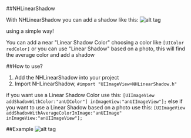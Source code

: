 ##NHLinearShadow

With NHLinearShadow you can add a shadow like this:
![alt tag](https://www.dropbox.com/s/br1f58mb6pwvzpd/shadow.png)

using a simple way!

You can add a near "Linear Shadow Color" choosing a color like `[UIColor redColor]` or you can use "Linear Shadow" based on a photo, this will find the average color and add a shadow 

##How to use?
  1. Add the NHLinearShadow into your project
  2. Import NHLinearShadow, `#import "UIImageView+NHLinearShadow.h"`

  if you want use a Linear Shadow Color use this:
      `[UIImageView addShadowWithColor:"anUIColor"] inImageView:"anUIImageView"];`
  else if you want to use a Linear Shadow based on a photo use this:
     `[UIImageView addShadowWithAverageColorInImage:"anUIImage" inImageView:"anUIImageView"];`


##Example
![alt tag](https://www.dropbox.com/s/b3tpk82r691olhn/example_NHLinearShadow.png)
